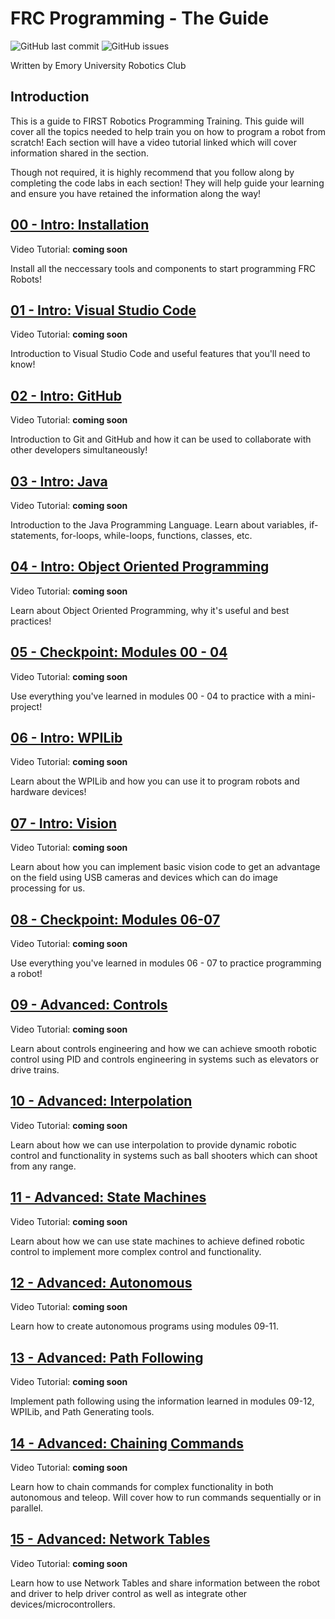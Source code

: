 # FRC Programming - The Guide

![GitHub last commit](https://img.shields.io/github/last-commit/Emory-Robotics/FRC-Programming-Guide?label=Last%20Update&logo=FIRST)
![GitHub issues](https://img.shields.io/github/issues/Emory-Robotics/FRC-Programming-Guide?label=Suggestions&logo=FIRST)

Written by Emory University Robotics Club

## Introduction

This is a guide to FIRST Robotics Programming Training.
This guide will cover all the topics needed to help train you
on how to program a robot from scratch! Each section will have a
video tutorial linked which will cover information shared in the section.

Though not required, it is highly recommend that you follow along by
completing the code labs in each section! They will help guide your
learning and ensure you have retained the information along the way!

## [00 - Intro: Installation](./00-Installation)

Video Tutorial: __coming soon__

Install all the neccessary tools and components to start programming FRC Robots!

## [01 - Intro: Visual Studio Code](./01-Intro-VSCode)

Video Tutorial: __coming soon__

Introduction to Visual Studio Code and useful features that you'll need to know!

## [02 - Intro: GitHub](./02-Intro-GitHub)

Video Tutorial: __coming soon__

Introduction to Git and GitHub and how it can be used to collaborate with other
developers simultaneously!

## [03 - Intro: Java](./03-Intro-Java)

Video Tutorial: __coming soon__

Introduction to the Java Programming Language. Learn about variables, if-statements,
for-loops, while-loops, functions, classes, etc.

## [04 - Intro: Object Oriented Programming](./04-Intro-OOP)

Video Tutorial: __coming soon__

Learn about Object Oriented Programming, why it's useful and best practices!

## [05 - Checkpoint: Modules 00 - 04](./05-Checkpoint-1)

Video Tutorial: __coming soon__

Use everything you've learned in modules 00 - 04 to practice with a mini-project!

## [06 - Intro: WPILib](./06-Intro-WPILib)

Video Tutorial: __coming soon__

Learn about the WPILib and how you can use it to program robots and hardware devices!

## [07 - Intro: Vision](./07-Intro-Vision)

Video Tutorial: __coming soon__

Learn about how you can implement basic vision code to get an advantage on the field
using USB cameras and devices which can do image processing for us.

## [08 - Checkpoint: Modules 06-07](./08-Checkpoint-2)

Video Tutorial: __coming soon__

Use everything you've learned in modules 06 - 07 to practice programming a robot!

## [09 - Advanced: Controls](./09-Advanced-Controls)

Video Tutorial: __coming soon__

Learn about controls engineering and how we can achieve smooth robotic control using
PID and controls engineering in systems such as elevators or drive trains.

## [10 - Advanced: Interpolation](./10-Advanced-Interpolation)

Video Tutorial: __coming soon__

Learn about how we can use interpolation to provide dynamic robotic control and functionality
in systems such as ball shooters which can shoot from any range.

## [11 - Advanced: State Machines](./11-Advanced-State-Machines)

Video Tutorial: __coming soon__

Learn about how we can use state machines to achieve defined robotic control to implement
more complex control and functionality.

## [12 - Advanced: Autonomous](./12-Advanced-Autonomous)

Video Tutorial: __coming soon__

Learn how to create autonomous programs using modules 09-11.

## [13 - Advanced: Path Following](./13-Advanced-Path-Following)

Video Tutorial: __coming soon__

Implement path following using the information learned in modules 09-12, WPILib,
and Path Generating tools.

## [14 - Advanced: Chaining Commands](./14-Advanced-Chaining-Commands)

Video Tutorial: __coming soon__

Learn how to chain commands for complex functionality in both autonomous and teleop.
Will cover how to run commands sequentially or in parallel.

## [15 - Advanced: Network Tables](./15-Advanced-Network-Tables)

Video Tutorial: __coming soon__

Learn how to use Network Tables and share information between the robot and driver
to help driver control as well as integrate other devices/microcontrollers.
